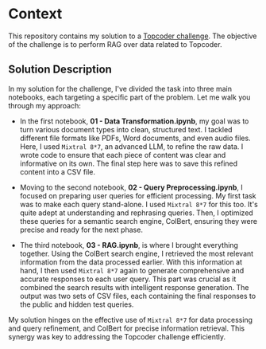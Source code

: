 # Context

This repository contains my solution to a [Topcoder challenge](https://www.topcoder.com/challenges/473d2563-9378-460d-b898-c894f39df706?tab=details). The objective of the challenge is to perform RAG over data related to Topcoder.

## Solution Description

In my solution for the challenge, I've divided the task into three main notebooks, each targeting a specific part of the problem. Let me walk you through my approach:

- In the first notebook, **01 - Data Transformation.ipynb**, my goal was to turn various document types into clean, structured text. I tackled different file formats like PDFs, Word documents, and even audio files. Here, I used `Mixtral 8*7`, an advanced LLM, to refine the raw data. I wrote code to ensure that each piece of content was clear and informative on its own. The final step here was to save this refined content into a CSV file.

- Moving to the second notebook, **02 - Query Preprocessing.ipynb**, I focused on preparing user queries for efficient processing. My first task was to make each query stand-alone. I used `Mixtral 8*7` for this too. It's quite adept at understanding and rephrasing queries. Then, I optimized these queries for a semantic search engine, ColBert, ensuring they were precise and ready for the next phase.

- The third notebook, **03 - RAG.ipynb**, is where I brought everything together. Using the ColBert search engine, I retrieved the most relevant information from the data processed earlier. With this information at hand, I then used `Mixtral 8*7` again to generate comprehensive and accurate responses to each user query. This part was crucial as it combined the search results with intelligent response generation. The output was two sets of CSV files, each containing the final responses to the public and hidden test queries.

My solution hinges on the effective use of `Mixtral 8*7` for data processing and query refinement, and ColBert for precise information retrieval. This synergy was key to addressing the Topcoder challenge efficiently.
